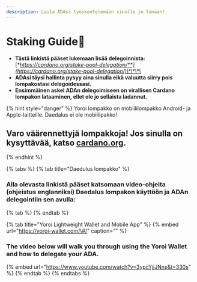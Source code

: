 ```yaml
---
description: Laita ADAsi työskentelemään sinulle jo tänään!
---
```


# Staking Guide🚀

* **Tästä linkistä pääset lukemaan lisää delegoinnista:**  [**https://cardano.org/stake-pool-delegation/**](https://cardano.org/stake-pool-delegation/)\*\*\*\*
* **ADAsi täysi hallinta pysyy aina sinulla eikä valuutta siirry pois lompakostasi delegoidessasi.**
* **Ensimmäinen askel ADAn delegoimiseen on virallisen Cardano lompakon lataaminen, ellet ole jo sellaista ladannut.**

{% hint style="danger" %}
Yoroi lompakko on mobiililompakko Android- ja Apple-laitteille. Daedalus ei ole mobiilipakko!

## Varo väärennettyjä lompakkoja! Jos sinulla on kysyttävää, katso [cardano.org](https://cardano.org/stake-pool-delegation#wallets).
{% endhint %}

{% tabs %}
{% tab title="Daedulus lompakko" %}
### Alla olevasta linkistä pääset katsomaan video-ohjeita (ohjeistus englanniksi) Daedalus lompakon käyttöön ja ADAn delegointiin sen avulla:

{% tab %}
{% endtab %}

{% tab title="Yoroi Lightweight Wallet and Mobile App" %}
{% embed url="https://yoroi-wallet.com/\#/" caption="" %}

### The video below will walk you through using the Yoroi Wallet and how to delegate your ADA.

{% embed url="https://www.youtube.com/watch?v=3ypcYjjJNns&t=330s" %}
{% endtab %}
{% endtabs %}

